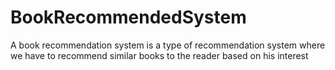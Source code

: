 # BookRecommendedSystem
A book recommendation system is a type of recommendation system where we have to recommend similar books to the reader based on his interest
